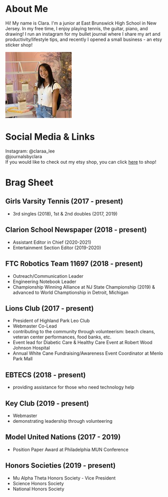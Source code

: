 # About Me

Hi! My name is Clara. I'm a junior at East Brunswick High School in New Jersey. In my free time, I enjoy playing tennis, the guitar, piano, and drawing! I run an instagram for my bullet journal where I share my art and productivity/lifestyle tips, and recently I opened a small business - an etsy sticker shop!

![](bioimage.jpg)

# Social Media & Links
Instagram: @claraa_lee <br/>
           @journalsbyclara <br/>
If you would like to check out my etsy shop, you can click [here](https://www.bucketofstickers.etsy.com) to shop!

# Brag Sheet
## Girls Varsity Tennis (2017 - present)<br/>
 - 3rd singles (2018), 1st & 2nd doubles (2017, 2019)<br/>
 
## Clarion School Newspaper (2018 - present)<br/>
 - Assistant Editor in Chief (2020-2021)<br/>
 - Entertainment Section Editor (2019-2020)
 
## FTC Robotics Team 11697 (2018 - present)<br/>
 - Outreach/Communication Leader<br/>
 - Engineering Notebook Leader<br/>
 - Championship Winning Alliance at NJ State Championship (2019) & advanced to World Champtionship in Detroit, Michigan<br/>
 
## Lions Club (2017 - present) <br/>
 - President of Highland Park Leo Club<br/>
 - Webmaster Co-Lead<br/>
 - contributing to the community through volunteerism: beach cleans, veteran center performances, food banks, etc.
 - Event lead for Diabetic Care & Healthy Care Event at Robert Wood Johnson Hospital<br/>
 - Annual White Cane Fundraising/Awareness Event Coordinator at Menlo Park Mall<br/>
 
## EBTECS (2018 - present) <br/>
 - providing assistance for those who need technology help<br/>
 
## Key Club (2019 - present) <br/>
 - Webmaster<br/>
 - demonstrating leadership through volunteering<br/>
 
## Model United Nations (2017 - 2019) <br/>
 - Position Paper Award at Philadelphia MUN Conference<br/>
 
## Honors Societies (2019 - present) <br/>
 - Mu Alpha Theta Honors Society - Vice President
 - Science Honors Society
 - National Honors Society




